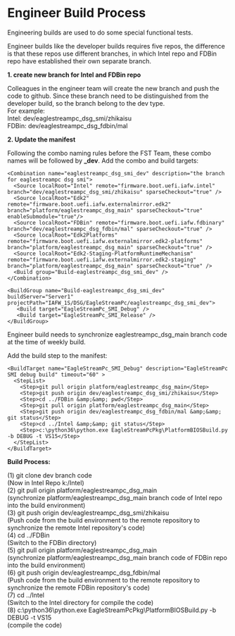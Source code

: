 Engineer Build Process
===================================

Engineering builds are used to do some special functional tests.

Engineer builds like the developer builds requires five repos, the difference is that these repos use different
 branches, in which Intel repo and FDBin repo have established their own separate branch.
 
**1. create new branch for Intel and FDBin repo**

Colleagues in the engineer team will create the new branch and push the code to github.
Since these branch need to be distinguished from the developer build, so the branch belong to the dev type.\
For example:\
Intel: dev/eaglestreampc_dsg_smi/zhikaisu\
FDBin: dev/eaglestreampc_dsg_fdbin/mal

**2. Update the manifest**

Following the combo naming rules before the FST Team, these combo names will be followed by **_dev**.
Add the combo and build targets:
```
<Combination name="eaglestreampc_dsg_smi_dev" description="the branch for eaglestreampc dsg smi">
  <Source localRoot="Intel" remote="firmware.boot.uefi.iafw.intel" branch="dev/eaglestreampc_dsg_smi/zhikaisu" sparseCheckout="true" />
  <Source localRoot="Edk2" remote="firmware.boot.uefi.iafw.externalmirror.edk2" branch="platform/eaglestreampc_dsg_main" sparseCheckout="true" enableSubmodule="true"/>
  <Source localRoot="FDBin" remote="firmware.boot.uefi.iafw.fdbinary" branch="dev/eaglestreampc_dsg_fdbin/mal" sparseCheckout="true" />
  <Source localRoot="Edk2Platforms" remote="firmware.boot.uefi.iafw.externalmirror.edk2-platforms" branch="platform/eaglestreampc_dsg_main" sparseCheckout="true" />
  <Source localRoot="Edk2-Staging-PlatformRuntimeMechanism" remote="firmware.boot.uefi.iafw.externalmirror.edk2-staging" branch="platform/eaglestreampc_dsg_main" sparseCheckout="true" />
  <Build group="Build-eaglestreampc_dsg_smi_dev" />
</Combination>

<BuildGroup name="Build-eaglestreampc_dsg_smi_dev" buildServer="Server1" projectPath="IAFW_1S/DSG/EagleStreamPc/eaglestreampc_dsg_smi_dev">
   <Build target="EagleStreamPc_SMI_Debug" />
   <Build target="EagleStreamPc_SMI_Release" />
</BuildGroup>
```
Engineer build needs to synchronize eaglestreampc_dsg_main branch code at the time of weekly build.

Add the build step to the manifest:
```
<BuildTarget name="EagleStreamPc_SMI_Debug" description="EagleStreamPc SMI debug build" timeout="60" >
  <StepList>
    <Step>git pull origin platform/eaglestreampc_dsg_main</Step>
    <Step>git push origin dev/eaglestreampc_dsg_smi/zhikaisu</Step>
    <Step>cd ../FDBin &amp;&amp; pwd</Step>
    <Step>git pull origin platform/eaglestreampc_dsg_main</Step>
    <Step>git push origin dev/eaglestreampc_dsg_fdbin/mal &amp;&amp; git status</Step>
    <Step>cd ../Intel &amp;&amp; git status</Step>
    <Step>c:\python36\python.exe EagleStreamPcPkg\PlatformBIOSBuild.py -b DEBUG -t VS15</Step>
  </StepList>
</BuildTarget>
```
**Build Process:**

(1) git clone dev branch code\
    (Now in Intel Repo k:/Intel)\
(2) git pull origin platform/eaglestreampc_dsg_main\
    (synchronize platform/eaglestreampc_dsg_main branch code of Intel repo into the build environment)\
(3) git push origin dev/eaglestreampc_dsg_smi/zhikaisu\
    (Push code from the build environment to the remote repository to synchronize the remote Intel repository's code)\
(4) cd ../FDBin\
    (Switch to the FDBin directory)\
(5) git pull origin platform/eaglestreampc_dsg_main\
    (synchronize platform/eaglestreampc_dsg_main branch code of FDBin repo into the build environment)\
(6) git push origin dev/eaglestreampc_dsg_fdbin/mal\
    (Push code from the build environment to the remote repository to synchronize the remote FDBin repository's code)\
(7) cd ../Intel\
    (Switch to the Intel directory for compile the code)\
(8) c:\python36\python.exe EagleStreamPcPkg\PlatformBIOSBuild.py -b DEBUG -t VS15\
    (compile the code)
